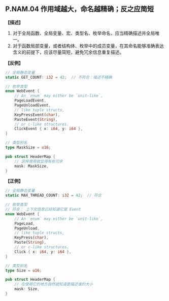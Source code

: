 ## P.NAM.04 作用域越大，命名越精确；反之应简短

**【描述】**

1. 对于全局函数、全局变量、宏、类型名、枚举命名，应当精确描述并全局唯一。
2. 对于函数局部变量，或者结构体、枚举中的成员变量，在其命名能够准确表达含义的前提下，应该尽量简短，避免冗余信息重复描述。

**【反例】**

```rust
// 全局静态变量
static GET_COUNT: i32 = 42;  // 不符合：描述不精确

// 枚举类型
enum WebEvent {
    // An `enum` may either be `unit-like`,
    PageLoadEvent,
    PageUnloadEvent,
    // like tuple structs,
    KeyPressEvent(char),
    PasteEvent(String),
    // or c-like structures.
    ClickEvent { x: i64, y: i64 },
}

// 类型别名
type MaskSize = u16; 

pub struct HeaderMap {
    // 这样使用就显得有些冗余
    mask: MaskSize,
}
```

**【正例】**

```rust
// 全局静态变量
static MAX_THREAD_COUNT: i32 = 42;  // 符合

// 枚举类型
// 符合： 上下文信息已经知道它是 Event
enum WebEvent {
    // An `enum` may either be `unit-like`,
    PageLoad,
    PageUnload,
    // like tuple structs,
    KeyPress(char),
    Paste(String),
    // or c-like structures.
    Click { x: i64, y: i64 },
}

// 类型别名
type Size = u16; 

pub struct HeaderMap {
    // 在使用它的地方自然就知道是描述谁的大小
    mask: Size,
}

```
